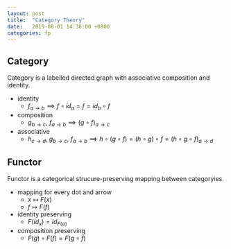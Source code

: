```yaml
---
layout: post
title:  "Category Theory"
date:   2019-08-01 14:36:00 +0800
categories: fp 
---
```


## Category

Category is a labelled directed graph with associative composition and identity.
- identity
    - ${f_{a\to b}  \implies  f\circ id_a = f = id_b \circ f }$
- composition
    - ${g_{b→c},\ f_{a→b} \implies (g \circ f)_{a→c} }$
- associative
    - ${h_{c→d},\ g_{b→c},\ f_{a→b}  \implies h \circ (g \circ f) = (h \circ g) \circ f = (h \circ g \circ f)_{a→d}}$

## Functor

Functor is a categorical strucure-preserving mapping between categoryies.
- mapping for every dot and arrow
    - ${x \mapsto F(x)}$
    - ${f \mapsto F(f)}$
- identity preserving
    - ${F(id_x) = id_{F(a)}}$
- composition preserving
    - ${F(g) \circ F(f) = F(g \circ f)}$
